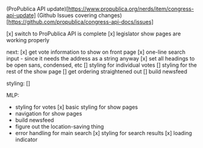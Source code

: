 (ProPublica API update)[https://www.propublica.org/nerds/item/congress-api-update]
(Github Issues covering changes)[https://github.com/propublica/congress-api-docs/issues]

[x] switch to ProPublica API is complete
[x] legislator show pages are working properly

next:
[x] get vote information to show on front page
[x] one-line search input - since it needs the address as a string anyway
[x] set all headings to be open sans, condensed, etc
[] styling for individual votes
[] styling for the rest of the show page
[] get ordering straightened out
[] build newsfeed

styling:
[]

MLP:
- styling for votes
[x] basic styling for show pages
- navigation for show pages
- build newsfeed
- figure out the location-saving thing
- error handling for main search
[x] styling for search results
[x] loading indicator
